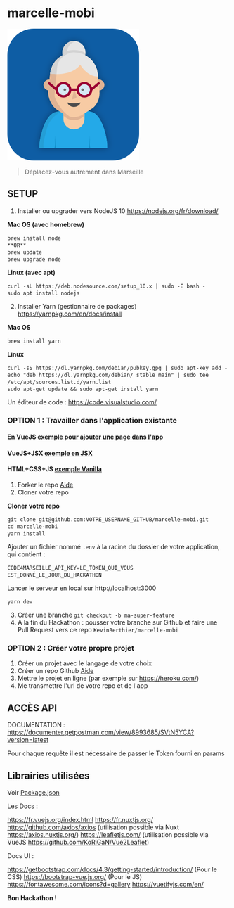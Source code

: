 # marcelle-mobi
![marcelle-mobi](static/icon.png)
> Déplacez-vous autrement dans Marseille

## SETUP

1. Installer ou upgrader vers NodeJS 10 https://nodejs.org/fr/download/ 

**Mac OS (avec homebrew)**
```
brew install node
**OR**
brew update 
brew upgrade node
```

**Linux (avec apt)**
```
curl -sL https://deb.nodesource.com/setup_10.x | sudo -E bash -
sudo apt install nodejs
```

2. Installer Yarn (gestionnaire de packages) https://yarnpkg.com/en/docs/install

**Mac OS**
```
brew install yarn 
```

**Linux**
```
curl -sS https://dl.yarnpkg.com/debian/pubkey.gpg | sudo apt-key add -
echo "deb https://dl.yarnpkg.com/debian/ stable main" | sudo tee /etc/apt/sources.list.d/yarn.list
sudo apt-get update && sudo apt-get install yarn
```

Un éditeur de code : https://code.visualstudio.com/

### OPTION 1 : Travailler dans l'application existante 

#### En VueJS [exemple pour ajouter une page dans l'app](exemples/page.vue)
#### VueJS+JSX [exemple en JSX](exemples/jsx.vue)
#### HTML+CSS+JS [exemple Vanilla](exemples/vanilla.vue)


1. Forker le repo [Aide](https://help.github.com/en/articles/fork-a-repo)
2. Cloner votre repo 

**Cloner votre repo**
```
git clone git@github.com:VOTRE_USERNAME_GITHUB/marcelle-mobi.git 
cd marcelle-mobi
yarn install
```
Ajouter un fichier nommé `.env` à la racine du dossier de votre application, qui contient :
``` 
CODE4MARSEILLE_API_KEY=LE_TOKEN_QUI_VOUS EST_DONNÉ_LE_JOUR_DU_HACKATHON
```

Lancer le serveur en local sur http://localhost:3000
```
yarn dev
```

3. Créer une branche `git checkout -b ma-super-feature`
4. A la fin du Hackathon : pousser votre branche sur Github et faire une Pull Request vers ce repo `KevinBerthier/marcelle-mobi`

### OPTION 2 : Créer votre propre projet

1. Créer un projet avec le langage de votre choix
2. Créer un repo Github [Aide](https://www.christopheducamp.com/2013/12/16/creer-un-repo-github/)
3. Mettre le projet en ligne (par exemple sur https://heroku.com/)
3. Me transmettre l'url de votre repo et de l'app


## ACCÈS API

DOCUMENTATION : https://documenter.getpostman.com/view/8993685/SVtN5YCA?version=latest

Pour chaque requête il est nécessaire de passer le Token fourni en params 

## Librairies utilisées
Voir [Package.json](package.json)

Les Docs :

https://fr.vuejs.org/index.html
https://fr.nuxtjs.org/
https://github.com/axios/axios (utilisation possible via Nuxt https://axios.nuxtjs.org/)
https://leafletjs.com/ (utilisation possible via VueJS https://github.com/KoRiGaN/Vue2Leaflet)

Docs UI :

https://getbootstrap.com/docs/4.3/getting-started/introduction/ (Pour le CSS)
https://bootstrap-vue.js.org/ (Pour le JS)
https://fontawesome.com/icons?d=gallery
https://vuetifyjs.com/en/

**Bon Hackathon !**

